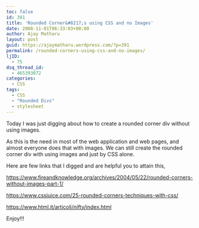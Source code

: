 ```yaml
---
toc: false
id: 391
title: 'Rounded Corner&#8217;s using CSS and no Images'
date: 2008-11-01T06:33:03+00:00
author: Ajay Matharu
layout: post
guid: https://ajaymatharu.wordpress.com/?p=391
permalink: /rounded-corners-using-css-and-no-images/
ljID:
  - 75
dsq_thread_id:
  - 465393072
categories:
  - CSS
tags:
  - CSS
  - "Rounded Divs"
  - stylesheet
---
```

Today I was just digging about how to create a rounded corner div without using images.

As this is the need in most of the web application and web pages, and almost everyone does that with images. We can still create the rounded corner div with using images and just by CSS alone.

Here are few links that I digged and are helpful you to attain this,

https://www.fireandknowledge.org/archives/2004/05/22/rounded-corners-without-images-part-1/

https://www.cssjuice.com/25-rounded-corners-techniques-with-css/

https://www.html.it/articoli/nifty/index.html

Enjoy!!!
